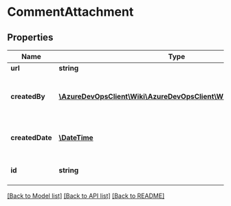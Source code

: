 # CommentAttachment

## Properties
Name | Type | Description | Notes
------------ | ------------- | ------------- | -------------
**url** | **string** |  | [optional] 
**createdBy** | [**\AzureDevOpsClient\Wiki\AzureDevOpsClient\Wiki\Model\IdentityRef**](IdentityRef.md) | IdentityRef of the creator of the attachment. | [optional] 
**createdDate** | [**\DateTime**](\DateTime.md) | The creation date of the attachment. | [optional] 
**id** | **string** | Unique Id of the attachment. | [optional] 

[[Back to Model list]](../README.md#documentation-for-models) [[Back to API list]](../README.md#documentation-for-api-endpoints) [[Back to README]](../README.md)


